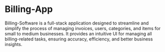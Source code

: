 # Billing-App
Billing-Software is a full-stack application designed to streamline and simplify the process of managing invoices, users, categories, and items for small to medium businesses. It provides an intuitive UI for managing all billing-related tasks, ensuring accuracy, efficiency, and better business insights.
